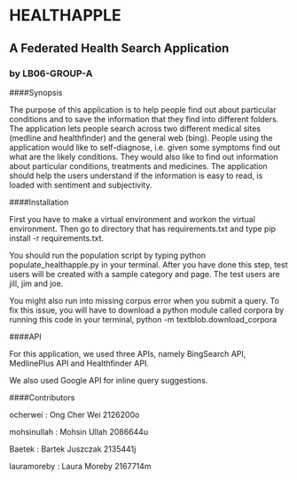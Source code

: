 # HEALTHAPPLE 
## A Federated Health Search Application
### by LB06-GROUP-A

####Synopsis

The purpose of this application is to help people find out about particular conditions and to save the information that they find
into different folders. The application lets people search across two different medical sites (medline and healthfinder) and 
the general web (bing). People using the application would like to self-diagnose, i.e. given some symptoms find out what are the likely conditions. They would also like to find out information about particular conditions, treatments and medicines. The application should help the users understand if the information is easy to read, is loaded with sentiment and subjectivity.

####Installation

First you have to make a virtual environment and workon the virtual environment. Then go to directory that has requirements.txt and
type pip install -r requirements.txt.

You should run the population script by typing python populate_healthapple.py in your terminal.
After you have done this step, test users will be created with a sample category and page. The test users are jill, jim and joe.

You might also run into missing corpus error when you submit a query. To fix this issue, you will have to download a python module
called corpora by running this code in your terminal, python -m textblob.download_corpora

####API

For this application, we used three APIs, namely BingSearch API, MedlinePlus API and Healthfinder API.

We also used Google API for inline query suggestions.

####Contributors

ocherwei : Ong Cher Wei 2126200o

mohsinullah : Mohsin Ullah 2086644u

Baetek : Bartek Juszczak 2135441j

lauramoreby : Laura Moreby 2167714m
